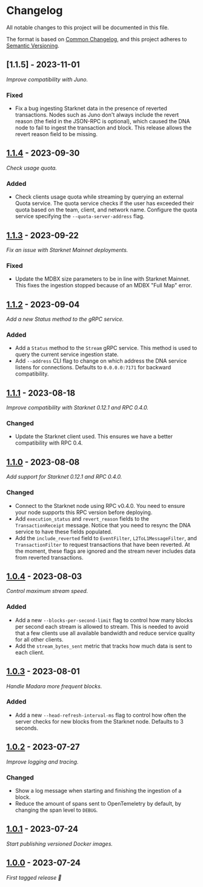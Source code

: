 # Changelog

All notable changes to this project will be documented in this file.

The format is based on [Common Changelog](https://common-changelog.org/), and
this project adheres to
[Semantic Versioning](https://semver.org/spec/v2.0.0.html).

## [1.1.5] - 2023-11-01

_Improve compatibility with Juno._

### Fixed

 - Fix a bug ingesting Starknet data in the presence of reverted transactions.
   Nodes such as Juno don't always include the revert reason (the field in the
   JSON-RPC is optional), which caused the DNA node to fail to ingest the
   transaction and block. This release allows the revert reason field to be
   missing.

## [1.1.4] - 2023-09-30

_Check usage quota._

### Added

 - Check clients usage quota while streaming by querying an external Quota
   service. The quota service checks if the user has exceeded their quota
   based on the team, client, and network name. Configure the quota service
   specifying the `--quota-server-address` flag.

## [1.1.3] - 2023-09-22

_Fix an issue with Starknet Mainnet deployments._

### Fixed

 - Update the MDBX size parameters to be in line with Starknet Mainnet. This
   fixes the ingestion stopped because of an MDBX "Full Map" error.

## [1.1.2] - 2023-09-04

_Add a new Status method to the gRPC service._

### Added

 - Add a `Status` method to the `Stream` gRPC service. This method is used to
   query the current service ingestion state.
 - Add `--address` CLI flag to change on which address the DNA service listens
 for connections. Defaults to `0.0.0.0:7171` for backward compatibility.

## [1.1.1] - 2023-08-18

_Improve compatibility with Starknet 0.12.1 and RPC 0.4.0._

### Changed

 - Update the Starknet client used. This ensures we have a better compatibility
   with RPC 0.4.

## [1.1.0] - 2023-08-08

_Add support for Starknet 0.12.1 and RPC 0.4.0._

### Changed

 - Connect to the Starknet node using RPC v0.4.0. You need to ensure your node
   supports this RPC version before deploying.
 - Add `execution_status` and `revert_reason` fields to the
   `TransactionReceipt` message. Notice that you need to resync the DNA service
   to have these fields populated.
 - Add the `include_reverted` field to `EventFilter`, `L2ToL1MessageFilter`,
   and `TransactionFilter` to request transactions that have been reverted.
   At the moment, these flags are ignored and the stream never includes data
   from reverted transactions.

## [1.0.4] - 2023-08-03

_Control maximum stream speed._

### Added

 - Add a new `--blocks-per-second-limit` flag to control how many blocks per
   second each stream is allowed to stream.
   This is needed to avoid that a few clients use all available bandwidth and
   reduce service quality for all other clients.
 - Add the `stream_bytes_sent` metric that tracks how much data is sent to each
   client.

## [1.0.3] - 2023-08-01

_Handle Madara more frequent blocks._

### Added

 - Add a new `--head-refresh-interval-ms` flag to control how often the server
   checks for new blocks from the Starknet node. Defaults to 3 seconds.

## [1.0.2] - 2023-07-27

_Improve logging and tracing._

### Changed

- Show a log message when starting and finishing the ingestion of a block.
- Reduce the amount of spans sent to OpenTemeletry by default, by changing the
  span level to `DEBUG`.

## [1.0.1] - 2023-07-24

_Start publishing versioned Docker images._

## [1.0.0] - 2023-07-24

_First tagged release 🎉_

[1.1.4]: https://github.com/apibara/dna/releases/tag/starknet/v1.1.4
[1.1.3]: https://github.com/apibara/dna/releases/tag/starknet/v1.1.3
[1.1.2]: https://github.com/apibara/dna/releases/tag/starknet/v1.1.2
[1.1.1]: https://github.com/apibara/dna/releases/tag/starknet/v1.1.1
[1.1.0]: https://github.com/apibara/dna/releases/tag/starknet/v1.1.0
[1.0.4]: https://github.com/apibara/dna/releases/tag/starknet/v1.0.4
[1.0.3]: https://github.com/apibara/dna/releases/tag/starknet/v1.0.3
[1.0.2]: https://github.com/apibara/dna/releases/tag/starknet/v1.0.2
[1.0.1]: https://github.com/apibara/dna/releases/tag/starknet/v1.0.1
[1.0.0]: https://github.com/apibara/dna/releases/tag/starknet/v1.0.0

